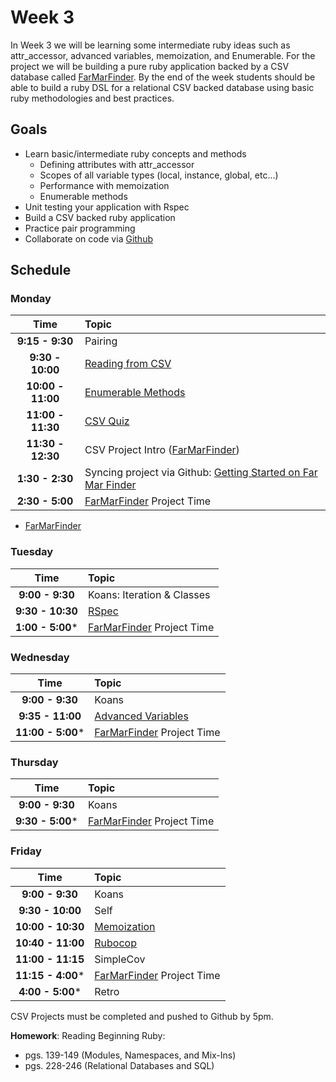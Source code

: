 # Week 3

In Week 3 we will be learning some intermediate ruby ideas such as attr_accessor, advanced variables, memoization, and Enumerable. For the project we will be building a pure ruby application backed by a CSV database called [FarMarFinder](resources/farmarfinder.md). By the end of the week students should be able to build a ruby DSL for a relational CSV backed database using basic ruby methodologies and best practices.

## Goals
- Learn basic/intermediate ruby concepts and methods
    - Defining attributes with attr_accessor
    - Scopes of all variable types (local, instance, global, etc...)
    - Performance with memoization
    - Enumerable methods
- Unit testing your application with Rspec
- Build a CSV backed ruby application
- Practice pair programming
- Collaborate on code via [Github](http://github.com)

## Schedule

### Monday

| Time              | Topic                        |
|:-----------------:|:-----------------------------|
| **9:15 - 9:30**   | Pairing                |
| **9:30 - 10:00** | [Reading from CSV](monday/csv_database.md)                |
| **10:00 - 11:00**  | [Enumerable Methods](monday/enumerable.md)   |
| **11:00 - 11:30**   | [CSV Quiz](https://canvas.instructure.com/courses/881804/quizzes/1047539)|
| **11:30 - 12:30**   | CSV Project Intro ([FarMarFinder](resources/farmarfinder.md))      |
| **1:30 - 2:30**   | Syncing project via Github: [Getting Started on Far Mar Finder](resources/farmarfinder.md)   |
| **2:30 - 5:00**   | [FarMarFinder](resources/farmarfinder.md) Project Time                 |

- [FarMarFinder](resources/farmarfinder.md)

### Tuesday

| Time              | Topic             |
|:-----------------:|:------------------|
| **9:00 - 9:30** | Koans: Iteration & Classes |
| **9:30 - 10:30**   | [RSpec](tuesday/rspec.md)               |
| **1:00 - 5:00*** | [FarMarFinder](resources/farmarfinder.md) Project Time      |

### Wednesday

| Time               | Topic               |
|:------------------:|:--------------------|
| **9:00 - 9:30**    | Koans |
| **9:35 - 11:00**   | [Advanced Variables](wednesday/advanced_variables.md) |
| **11:00 - 5:00***  | [FarMarFinder](resources/farmarfinder.md) Project Time       |

### Thursday

| Time              | Topic               |
|:-----------------:|:--------------------|
| **9:00 - 9:30**   | Koans |
| **9:30 - 5:00*** | [FarMarFinder](resources/farmarfinder.md) Project Time        |

### Friday

| Time              | Topic             |
|:-----------------:|:------------------|
| **9:00 - 9:30**   | Koans|
| **9:30 - 10:00** | Self |
| **10:00 - 10:30** | [Memoization](friday/memoization.md) |
| **10:40 - 11:00** | [Rubocop](friday/rubocop.md) |
| **11:00 - 11:15** | SimpleCov |
| **11:15 - 4:00*** | [FarMarFinder](resources/farmarfinder.md) Project Time  |
| **4:00 - 5:00*** | Retro |

CSV Projects must be completed and pushed to Github by 5pm.

**Homework**: Reading Beginning Ruby:

- pgs. 139-149 (Modules, Namespaces, and Mix-Ins)
- pgs. 228-246 (Relational Databases and SQL)
